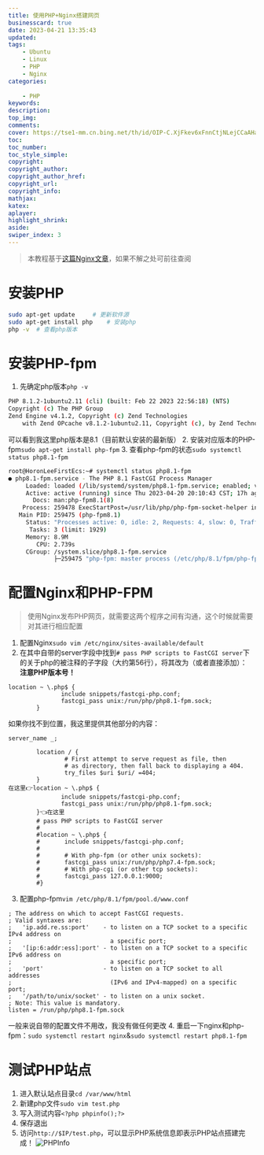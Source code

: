 ```yaml
---
title: 使用PHP+Nginx搭建网页
businesscard: true
date: 2023-04-21 13:35:43
updated:
tags:
    - Ubuntu
    - Linux
    - PHP
    - Nginx
categories:
    
    - PHP
keywords:
description:
top_img:
comments:
cover: https://tse1-mm.cn.bing.net/th/id/OIP-C.XjFkev6xFnnCtjNLejCCaAHaHa?pid=ImgDet&rs=1
toc:
toc_number:
toc_style_simple:
copyright:
copyright_author:
copyright_author_href:
copyright_url:
copyright_info:
mathjax:
katex:
aplayer:
highlight_shrink:
aside:
swiper_index: 3
---
```

> 本教程基于[这篇Nginx文章](https://blog.horon.top/2023/04/20/ubuntu安装配置nginx及基础用法/)，如果不解之处可前往查阅
<!-- more -->
# 安装PHP
```bash
sudo apt-get update     # 更新软件源
sudo apt-get install php    # 安装php
php -v  # 查看php版本
```

# 安装PHP-fpm
1. 先确定php版本`php -v`
```bash
PHP 8.1.2-1ubuntu2.11 (cli) (built: Feb 22 2023 22:56:18) (NTS)
Copyright (c) The PHP Group
Zend Engine v4.1.2, Copyright (c) Zend Technologies
    with Zend OPcache v8.1.2-1ubuntu2.11, Copyright (c), by Zend Technologies
```
可以看到我这里php版本是8.1（目前默认安装的最新版）
2. 安装对应版本的PHP-fpm`sudo apt-get install php-fpm`
3. 查看php-fpm的状态`sudo systemctl status php8.1-fpm`
```bash
root@HoronLeeFirstEcs:~# systemctl status php8.1-fpm
● php8.1-fpm.service - The PHP 8.1 FastCGI Process Manager
     Loaded: loaded (/lib/systemd/system/php8.1-fpm.service; enabled; vendor preset: enabled)
     Active: active (running) since Thu 2023-04-20 20:10:43 CST; 17h ago
       Docs: man:php-fpm8.1(8)
    Process: 259478 ExecStartPost=/usr/lib/php/php-fpm-socket-helper install /run/php/php-fpm.sock /etc/php/8.1/fpm/pool.d/www.conf 81 (code=exited, status=0/SUCCESS)
   Main PID: 259475 (php-fpm8.1)
     Status: "Processes active: 0, idle: 2, Requests: 4, slow: 0, Traffic: 0req/sec"
      Tasks: 3 (limit: 1929)
     Memory: 8.9M
        CPU: 2.739s
     CGroup: /system.slice/php8.1-fpm.service
             ├─259475 "php-fpm: master process (/etc/php/8.1/fpm/php-fpm.conf)
```

# 配置Nginx和PHP-FPM
> 使用Nginx发布PHP网页，就需要这两个程序之间有沟通，这个时候就需要对其进行相应配置

1. 配置Nginx`sudo vim /etc/nginx/sites-available/default`
2. 在其中自带的server字段中找到`# pass PHP scripts to FastCGI server`下的关于php的被注释的子字段（大约第56行），将其改为（或者直接添加）：
**注意PHP版本号！**
```vim
location ~ \.php$ {
               include snippets/fastcgi-php.conf;
               fastcgi_pass unix:/run/php/php8.1-fpm.sock;
        }
```
如果你找不到位置，我这里提供其他部分的内容：
```vim
server_name _;

        location / {
                # First attempt to serve request as file, then
                # as directory, then fall back to displaying a 404.
                try_files $uri $uri/ =404;
        }
在这里👉location ~ \.php$ {
               include snippets/fastcgi-php.conf;
               fastcgi_pass unix:/run/php/php8.1-fpm.sock;
        }👈在这里
        # pass PHP scripts to FastCGI server
        #
        #location ~ \.php$ {
        #       include snippets/fastcgi-php.conf;
        #
        #       # With php-fpm (or other unix sockets):
        #       fastcgi_pass unix:/run/php/php7.4-fpm.sock;
        #       # With php-cgi (or other tcp sockets):
        #       fastcgi_pass 127.0.0.1:9000;
        #}
```
3. 配置php-fpm`vim /etc/php/8.1/fpm/pool.d/www.conf`
```vim
; The address on which to accept FastCGI requests.
; Valid syntaxes are:
;   'ip.add.re.ss:port'    - to listen on a TCP socket to a specific IPv4 address on
;                            a specific port;
;   '[ip:6:addr:ess]:port' - to listen on a TCP socket to a specific IPv6 address on
;                            a specific port;
;   'port'                 - to listen on a TCP socket to all addresses
;                            (IPv6 and IPv4-mapped) on a specific port;
;   '/path/to/unix/socket' - to listen on a unix socket.
; Note: This value is mandatory.
listen = /run/php/php8.1-fpm.sock
```
一般来说自带的配置文件不用改，我没有做任何更改
4. 重启一下nginx和php-fpm：`sudo systemctl restart nginx`&`sudo systemctl restart php8.1-fpm`

# 测试PHP站点

1. 进入默认站点目录`cd /var/www/html`
2. 新建php文件`sudo vim test.php`
3. 写入测试内容`<?php phpinfo();?>`
4. 保存退出
5. 访问`http://$IP/test.php`，可以显示PHP系统信息即表示PHP站点搭建完成！
![PHPInfo](https://minio-api.horonlee.com/obsidian/assets/博文/PHP-Nginx-website/IMG-20250916162933917.png)